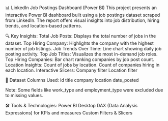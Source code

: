 📊 LinkedIn Job Postings Dashboard (Power BI)
This project presents an interactive Power BI dashboard built using a job postings dataset scraped from LinkedIn. The report offers visual insights into job distribution, hiring trends, and location-based patterns.

🔍 Key Insights:
Total Job Posts: Displays the total number of jobs in the dataset.
Top Hiring Company: Highlights the company with the highest number of job listings.
Job Trends Over Time: Line chart showing daily job posting activity.
Top Job Titles: Visualizes the most in-demand job roles.
Top Hiring Companies: Bar chart ranking companies by job post count.
Location Insights:
Count of jobs by location.
Count of companies hiring in each location.
Interactive Slicers:
Company filter
Location filter

📁 Dataset Columns Used:
id
title
company
location
date_posted

Note: Some fields like work_type and employment_type were excluded due to missing values.

🛠 Tools & Technologies:
Power BI Desktop
DAX (Data Analysis Expressions) for KPIs and measures
Custom Filters & Slicers

